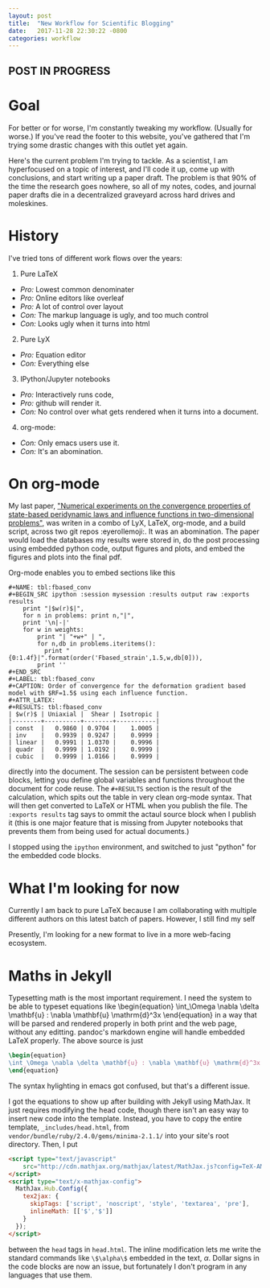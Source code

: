 ```yaml
---
layout: post
title:  "New Workflow for Scientific Blogging"
date:   2017-11-28 22:30:22 -0800
categories: workflow
---
```


## POST IN PROGRESS

# Goal

For better or for worse, I'm constantly tweaking my workflow. (Usually
for worse.) If you've read the footer to this website, you've gathered
that I'm trying some drastic changes with this outlet yet again.

Here's the current problem I'm trying to tackle. As a scientist, I
am hyperfocused on a topic of interest, and I'll code it up, come up
with conclusions, and start writing up a paper draft. The problem is
that 90% of the time the research goes nowhere, so all of my notes,
codes, and journal paper drafts die in a decentralized
graveyard across hard drives and moleskines. 

# History

I've tried tons of different work flows over the years:

1. Pure LaTeX
  - *Pro:* Lowest common denominater
  - *Pro:* Online editors like overleaf
  - *Pro:* A lot of control over layout
  - *Con:* The markup language is ugly, and too much control
  - *Con:* Looks ugly when it turns into html
2. Pure LyX
  - *Pro:* Equation editor
  - *Con:* Everything else
3. IPython/Jupyter notebooks
  - *Pro:* Interactively runs code,
  - *Pro:* github will render it.
  - *Con:* No control over what gets rendered when it
   turns into a document.
 4. org-mode:
   - *Con:* Only emacs users use it.
  - *Con:* It's an abomination.

# On org-mode

My last paper, ["Numerical experiments on the convergence properties of state-based peridynamic laws and influence functions in two-dimensional problems"](http://www.sciencedirect.com/science/article/pii/S0045782516311598), was writen in a combo of LyX, LaTeX, org-mode, and a
build script, across two git repos :eyerollemoji:. It was an
abomination. The paper would load the databases my results were stored
in, do the post processing using embedded python code, output figures
and plots, and embed the figures and plots into the final pdf. 

Org-mode enables you to embed sections like this
```
#+NAME: tbl:fbased_conv
#+BEGIN_SRC ipython :session mysession :results output raw :exports results
    print "|$w(r)$|",
    for n in problems: print n,"|",
    print '\n|-|'
    for w in weights:
        print "| "+w+" | ",
        for n,db in problems.iteritems():
          print "{0:1.4f}|".format(order('Fbased_strain',1.5,w,db[0])),
        print ''
#+END_SRC
#+LABEL: tbl:fbased_conv 
#+CAPTION: Order of convergence for the deformation gradient based model with $RF=1.5$ using each influence function.
#+ATTR_LATEX: 
#+RESULTS: tbl:fbased_conv
| $w(r)$ | Uniaxial |  Shear | Isotropic |
|--------+----------+--------+-----------|
| const  |   0.9860 | 0.9704 |    1.0005 |
| inv    |   0.9939 | 0.9247 |    0.9999 |
| linear |   0.9991 | 1.0370 |    0.9996 |
| quadr  |   0.9999 | 1.0192 |    0.9999 |
| cubic  |   0.9999 | 1.0166 |    0.9999 |
```
directly into the document. The session can be persistent between code
blocks, letting you define global variables and functions throughout
the document for code reuse. The `#+RESULTS` section is the result of
the calculation, which spits out the table in very clean org-mode
syntax. That will then get converted to LaTeX or HTML when you publish
the file. The `:exports results` tag 
says to ommit the actaul source block when I publish it (this is one
major feature that is missing from Jupyter notebooks that prevents
them from being used for actual documents.) 

I stopped using the `ipython` environment, and switched to just
"python" for the embedded code blocks.

# What I'm looking for now

Currently I am back to pure LaTeX because I am collaborating with
multiple different authors on this latest batch of papers. However, I
still find my self

Presently, I'm looking for a new format to live in a more web-facing
ecosystem. 

# Maths in Jekyll

Typesetting math is the most important requirement. I need the system
to be able to typeset equations like
\begin{equation}
\int_\Omega \nabla \delta \mathbf{u} : \nabla \mathbf{u} \mathrm{d}^3x
\end{equation}
in a way that will be parsed and rendered properly in both print and
the web page, without any editting. pandoc's markdown engine will
handle embedded LaTeX properly. The above source is just
```latex
\begin{equation}
\int_\Omega \nabla \delta \mathbf{u} : \nabla \mathbf{u} \mathrm{d}^3x
\end{equation}
```
The syntax hylighting in emacs got confused, but that's a different issue.

I got the equations to show up after building with Jekyll using
MathJax. It just requires modifying the head code, though there isn't
an easy way to insert new code into the template. Instead, you have to
copy the entire template, `_includes/head.html`, from
`vendor/bundle/ruby/2.4.0/gems/minima-2.1.1/` into your site's root
directory. Then, I put 
```html
<script type="text/javascript"
    src="http://cdn.mathjax.org/mathjax/latest/MathJax.js?config=TeX-AMS-MML_HTMLorMML">
</script>
<script type="text/x-mathjax-config">
  MathJax.Hub.Config({
    tex2jax: {
      skipTags: ['script', 'noscript', 'style', 'textarea', 'pre'],
      inlineMath: [['$','$']]
    }
  });
</script>
```
between the `head` tags in `head.html`. The inline modification lets
me write the standard commands like `\$\alpha\$` embedded in the text,
$\alpha$. Dollar signs in the code blocks are now an issue, but
fortunately I don't program in any languages that use them.
